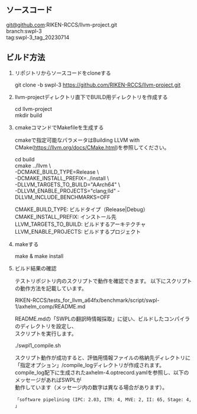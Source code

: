 ## ソースコード
git@github.com:RIKEN-RCCS/llvm-project.git  
branch:swpl-3  
tag:swpl-3_tag_20230714

## ビルド方法

1. リポジトリからソースコードをcloneする

      git clone -b swpl-3 https://github.com/RIKEN-RCCS/llvm-project.git

2. llvm-projectディレクトリ直下でBUILD用ディレクトリを作成する

      cd llvm-project  
      mkdir build

3. cmakeコマンドでMakefileを生成する

      cmakeで指定可能なパラメータはBuilding LLVM with CMake(https://llvm.org/docs/CMake.html)を参照してください。

      cd build  
      cmake ../llvm \  
         -DCMAKE_BUILD_TYPE=Release \  
         -DCMAKE_INSTALL_PREFIX=../install \  
         -DLLVM_TARGETS_TO_BUILD="AArch64" \  
         -DLLVM_ENABLE_PROJECTS="clang;lld" -DLLVM_INCLUDE_BENCHMARKS=OFF  

      CMAKE_BUILD_TYPE:      ビルドタイプ（Release|Debug）  
      CMAKE_INSTALL_PREFIX:  インストール先  
      LLVM_TARGETS_TO_BUILD: ビルドするアーキテクチャ  
      LLVM_ENABLE_PROJECTS:  ビルドするプロジェクト  

4. makeする

      make & make install

5. ビルド結果の確認

      テストリポジトリ内のスクリプトで動作を確認できます。
      以下にスクリプトの動作方法を記載しています。

      RIKEN-RCCS/tests_for_llvm_a64fx/benchmark/script/swpl-1/axhelm_comp/README.md


      README.mdの「SWPLの翻訳時情報採取」に従い、ビルドしたコンパイラのディレクトリを設定し、  
      スクリプトを実行します。

      ./swpl1_compile.sh

      スクリプト動作が成功すると、評価用情報ファイルの格納先ディレクトリに  
     「指定オプション」/compile_logディレクトリが作成されます。  
      compile_log配下に生成されたaxhelm-4.optrecord.yamlを参照し、以下のメッセージがあればSWPLが  
      動作しています（メッセージ内の数字は異なる場合があります）。

       「software pipelining (IPC: 2.03, ITR: 4, MVE: 2, II: 65, Stage: 4, 」
